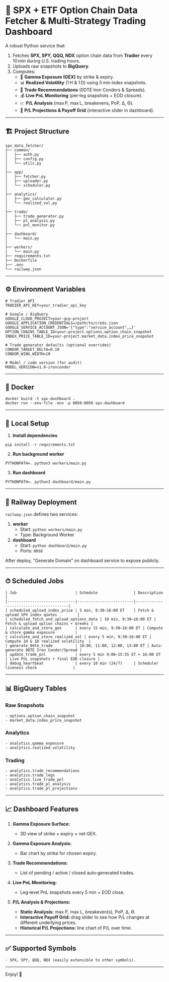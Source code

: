 # 🧠 SPX + ETF Option Chain Data Fetcher & Multi‑Strategy Trading Dashboard

A robust Python service that:

1. Fetches **SPX, SPY, QQQ, NDX** option chain data from **Tradier** every 10 min during U.S. trading hours.
2. Uploads raw snapshots to **BigQuery**.
3. Computes:
   - 🧮 **Gamma Exposure (GEX)** by strike & expiry.
   - 📊 **Realized Volatility** (1 H & 1 D) using 5 min index snapshots.
   - 🔄 **Trade Recommendations** (0DTE Iron Condors & Spreads).
   - 💰 **Live PnL Monitoring** (per‑leg snapshots + EOD closure).
   - 📈 **P/L Analysis** (max P, max L, breakevens, PoP, Δ, Θ).
   - 🎯 **P/L Projections & Payoff Grid** (interactive slider in dashboard).

---

## 🏗 Project Structure

```
spx_data_fetcher/
├── common/              
│   ├── auth.py
│   ├── config.py
│   └── utils.py         
│
├── app/                 
│   ├── fetcher.py       
│   ├── uploader.py      
│   └── scheduler.py     
│
├── analytics/           
│   ├── gex_calculator.py
│   └── realized_vol.py
│
├── trade/               
│   ├── trade_generator.py  
│   ├── pl_analysis.py      
│   └── pnl_monitor.py      
│
├── dashboard/           
│   └── main.py          
│
├── workers/             
│   └── main.py
├── requirements.txt
├── Dockerfile
├── .env
└── railway.json         
```

---

## ⚙️ Environment Variables

```
# Tradier API
TRADIER_API_KEY=your_tradier_api_key

# Google / BigQuery
GOOGLE_CLOUD_PROJECT=your-gcp-project
GOOGLE_APPLICATION_CREDENTIALS=/path/to/creds.json
GOOGLE_SERVICE_ACCOUNT_JSON='{"type":"service_account",…}'
OPTION_CHAINS_TABLE_ID=your-project.options.option_chain_snapshot
INDEX_PRICE_TABLE_ID=your-project.market_data.index_price_snapshot

# Trade generator defaults (optional overrides)
CONDOR_TARGET_DELTA=0.10
CONDOR_WING_WIDTH=10

# Model / code version (for audit)
MODEL_VERSION=v1.0-ironcondor
```

---

## 🐳 Docker

```
docker build -t spx-dashboard .
docker run --env-file .env -p 8050:8050 spx-dashboard
```

---

## 🧪 Local Setup

1. **Install dependencies**  
```
pip install -r requirements.txt
```

2. **Run background worker**  
```
PYTHONPATH=. python3 workers/main.py
```

3. **Run dashboard**  
```
PYTHONPATH=. python3 dashboard/main.py
```

---

## 🚀 Railway Deployment

`railway.json` defines two services:

1. **worker**  
   - Start: `python workers/main.py`  
   - Type: Background Worker  
2. **dashboard**  
   - Start: `python dashboard/main.py`  
   - Ports: `8050`  

After deploy, “Generate Domain” on dashboard service to expose publicly.

---

## ⏱ Scheduled Jobs

```
| Job                          | Schedule                | Description                              |
|------------------------------|-------------------------|----------------------------------------|
| scheduled_upload_index_price | 5 min, 9:30–16:00 ET    | Fetch & upload SPX index quotes         |
| scheduled_fetch_and_upload_options_data | 10 min, 9:30–16:00 ET | Fetch & upload option chains + Greeks |
| calculate_and_store_gex      | every 15 min, 9:30–16:00 ET | Compute & store gamma exposure         |
| calculate_and_store_realized_vol | every 5 min, 9:30–16:00 ET | Compute 1H & 1D realized volatility  |
| generate_0dte_trade          | 10:00, 11:00, 12:00, 13:00 ET | Auto-generate 0DTE Iron Condor/Spread |
| update_trade_pnl             | every 5 min 9:00–15:55 ET + 16:00 ET | Live PnL snapshots + final EOD closure |
| debug_heartbeat              | every 10 min (24/7)     | Scheduler liveness check                |
```

---

## 📊 BigQuery Tables

### Raw Snapshots
```
- options.option_chain_snapshot  
- market_data.index_price_snapshot
```

### Analytics
```
- analytics.gamma_exposure  
- analytics.realized_volatility
```

### Trading
```
- analytics.trade_recommendations  
- analytics.trade_legs  
- analytics.live_trade_pnl  
- analytics.trade_pl_analysis  
- analytics.trade_pl_projections
```

---

## 📈 Dashboard Features

1. **Gamma Exposure Surface:**  
   - 3D view of strike × expiry × net GEX.

2. **Gamma Exposure Analysis:**  
   - Bar chart by strike for chosen expiry.

3. **Trade Recommendations:**  
   - List of pending / active / closed auto‑generated trades.

4. **Live PnL Monitoring:**  
   - Leg‑level PnL snapshots every 5 min + EOD close.

5. **P/L Analysis & Projections:**  
   - **Static Analysis:** max P, max L, breakeven(s), PoP, Δ, Θ.  
   - **Interactive Payoff Grid:** drag slider to see how P/L changes at different underlying prices.  
   - **Historical P/L Projections:** line chart of P/L over time.

---

## ✅ Supported Symbols

```
- SPX, SPY, QQQ, NDX (easily extensible to other symbols).
```

---

Enjoy! 🎉
